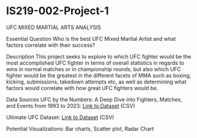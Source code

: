 # IS219-002-Project-1
UFC MIXED MARTIAL ARTS ANALYSIS

Essential Question
Who is the best UFC Mixed Martial Artist and what factors correlate with their success?

Description
This project seeks to explore to which UFC fighter would be the most accomplished UFC fighter in terms of overall statistics in regards to wins in normal matches or in championship rounds, but also which UFC fighter would be the greatest in the different facets of MMA such as boxing, kicking, submissions, takedown attempts etc, as well as determining what factors would correlate with how great UFC fighters would be.

Data Sources
UFC by the Numbers: A Deep Dive into Fighters, Matches, and Events from 1993 to 2023: [Link to Dataset](https://www.gigasheet.com/sample-data/ufccsv) (CSV)

Ultimate UFC Dataset: [Link to Dataset](https://www.kaggle.com/datasets/mdabbert/ultimate-ufc-dataset)  (CSV)

Potential Visualizations: Bar charts, Scatter plot, Radar Chart
